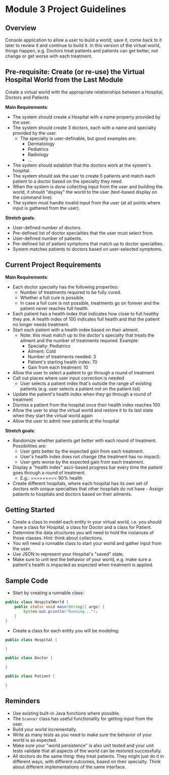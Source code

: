 # Module 3 Project Guidelines

## Overview

Console application to allow a user to build a world, save it, come back to it
later to review it and continue to build it. In this version of the virtual
world, things happen, e.g. Doctors treat patients and patients can get better,
not change or get worse with each treatment.

## Pre-requisite: Create (or re-use) the Virtual Hospital World from the Last Module

Create a virtual world with the appropriate relationships between a Hospital,
Doctors and Patients

**Main Requirements**:

- The system should create a Hospital with a name property provided by the
  user.
- The system should create 3 doctors, each with a name and specialty
  provided by the user.
  - The specialty is user-definable, but good examples are:
    - Dermatology
    - Pediatrics
    - Radiology
    - ...
- The system should establish that the doctors work at the system's hospital.
- The system should ask the user to create 5 patients and match each patient
  to a doctor based on the specialty they need.
- When the system is done collecting input from the user and building the
  world, it should "display" the world to the user (text-based display on
  the command line).
- The system must handle invalid input from the user (at all points where
  input is gathered from the user).

**Stretch goals**:

- User-defined number of doctors.
- Pre-defined list of doctor specialties that the user must select from.
- User-defined number of patients.
- Pre-defined list of patient symptoms that match up to doctor specialties.
- System matches patients to doctors based on user-selected symptoms.

## Current Project Requirements

**Main Requirements**:

- Each doctor specialty has the following properties:
  - Number of treatments required to be fully cured.
  - Whether a full cure is possible.
  - In case a full cure is not possible, treatments go on forever and the
    patient never reaches full health.
- Each patient has a health index that indicates how close to full healthy they
  are. A health index of 100 indicates full health and that the patient no
  longer needs treatment.
- Start each patient with a health index based on their ailment.
  - Note: this must match up to the doctor's specialty that treats the ailment
    and the number of treatments required. Example:
    - Specialty: Pediatrics
    - Ailment: Cold
    - Number of treatments needed: 3
    - Patient's starting health index: 70
    - Gain from each treatment: 10
- Allow the user to select a patient to go through a round of treatment
- Call out places where user input correction is needed
  - User selects a patient index that's outside the range of existing patients
    (e.g. user selects a patient not on the patient list)
- Update the patient's health index when they go through a round of treatment
- Dismiss a patient from the hospital once their health index reaches 100
- Allow the user to stop the virtual world and restore it to its last state when
  they start the virtual world again
- Allow the user to admit new patients at the hospital

**Stretch goals**:

- Randomize whether patients get better with each round of treatment.
  Possibilities are:
  - User gets better by the expected gain from each treatment.
  - User's health index does not change (the treatment has no impact).
  - User gets worse by the expected gain from each treatment.
- Display a "health index" ascii-based progress bar every time the patient
  goes through a round of treatment.
  - E.g.: ========= 90% health
- Create different hospitals, where each hospital has its own set of doctors
  with unique specialties that other hospitals do not have - Assign patients
  to hospitals and doctors based on their ailments.

## Getting Started

- Create a class to model each entity in your virtual world, i.e. you should
  have a class for Hospital, a class for Doctor and a class for Patient.
- Determine the data structures you will need to hold the instances of those
  classes. Hint: think about collections.
- You will need a runnable class to start your world and gather input from the
  user.
- Use JSON to represent your Hospital's "saved" state.
- Make sure to unit test the behavior of your world, e.g. make sure a patient's
  health is impacted as expected when treatment is applied.

## Sample Code

- Start by creating a runnable class:

```java
public class HospitalWorld {
    public static void main(String[] args) {
        System.out.println("Running...");
    }
}
```

- Create a class for each entity you will be modeling:

```java
public class Hospital {

}
```

```java
public class Doctor {

}
```

```java
public class Patient {

}
```

## Reminders

- Use existing built-in Java functions where possible.
- The `Scanner` class has useful functionality for getting input from the user.
- Build your world incrementally.
- Write as many tests as you need to make sure the behavior of your world is as
  expected.
- Make sure your "world persistence" is also unit tested and your unit tests
  validate that all aspects of the world can be restored successfully.
- All doctors do the same thing: they treat patients. They might just do it in
  different ways, with different outcomes, based on their specialty. Think about
  different implementations of the same interface.
